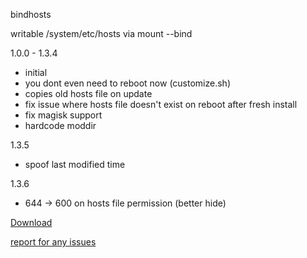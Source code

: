 bindhosts

writable /system/etc/hosts via mount --bind
  
  1.0.0 - 1.3.4
   - initial
   - you dont even need to reboot now (customize.sh)
   - copies old hosts file on update
   - fix issue where hosts file doesn't exist on reboot after fresh install
   - fix magisk support
   - hardcode moddir
  
  1.3.5
   - spoof last modified time
   
  1.3.6
   - 644 -> 600 on hosts file permission (better hide)


[Download](https://raw.githubusercontent.com/backslashxx/bindhosts/master/module.zip)

[report for any issues](https://github.com/backslashxx/bindhosts/issues)
